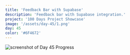 ```yaml
---
title: 'Feedback Bar with Supabase'
description: 'Feedback bar with Supabase integration.'
project: '100 Days Project Showcase'
image: '/assets/day-45/1.png'
day: 45
color: '#6F4672'
---
```


![screenshot of Day 45 Progress](/assets/day-45/1.png)